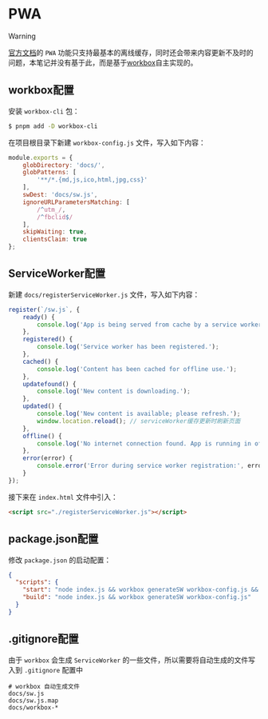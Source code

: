 # PWA

> [!warning]
> [官方文档](https://docsify.js.org/#/zh-cn/pwa)的 `PWA` 功能只支持最基本的离线缓存，同时还会带来内容更新不及时的问题，本笔记并没有基于此，而是基于[workbox](../../../基础篇/PWA/workbox/README.md)自主实现的。

## workbox配置

安装 `workbox-cli` 包：

```bash
$ pnpm add -D workbox-cli
```

在项目根目录下新建 `workbox-config.js` 文件，写入如下内容：

```js
module.exports = {
    globDirectory: 'docs/',
    globPatterns: [
        '**/*.{md,js,ico,html,jpg,css}'
    ],
    swDest: 'docs/sw.js',
    ignoreURLParametersMatching: [
        /^utm_/,
        /^fbclid$/
    ],
    skipWaiting: true,
    clientsClaim: true
};
```

## ServiceWorker配置

新建 `docs/registerServiceWorker.js` 文件，写入如下内容：

```js
register(`/sw.js`, {
    ready() {
        console.log('App is being served from cache by a service worker.\n' + 'For more details, visit https://goo.gl/AFskqB');
    },
    registered() {
        console.log('Service worker has been registered.');
    },
    cached() {
        console.log('Content has been cached for offline use.');
    },
    updatefound() {
        console.log('New content is downloading.');
    },
    updated() {
        console.log('New content is available; please refresh.');
        window.location.reload(); // serviceWorker缓存更新时刷新页面
    },
    offline() {
        console.log('No internet connection found. App is running in offline mode.');
    },
    error(error) {
        console.error('Error during service worker registration:', error);
    }
});
```

接下来在 `index.html` 文件中引入：

```html
<script src="./registerServiceWorker.js"></script>
```

## package.json配置

修改 `package.json` 的启动配置：

```json
{
  "scripts": {
    "start": "node index.js && workbox generateSW workbox-config.js && docsify serve docs",
    "build": "node index.js && workbox generateSW workbox-config.js"
  }
}
```

## .gitignore配置

由于 `workbox` 会生成 `ServiceWorker` 的一些文件，所以需要将自动生成的文件写入到 `.gitignore` 配置中

```git
# workbox 自动生成文件
docs/sw.js
docs/sw.js.map
docs/workbox-*
```

